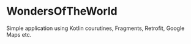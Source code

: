 # WondersOfTheWorld
Simple application using Kotlin courutines, Fragments, Retrofit, Google Maps etc.
